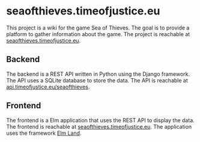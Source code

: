 # seaofthieves.timeofjustice.eu

This project is a wiki for the game Sea of Thieves. The goal is to provide a platform to gather information about the game. The project is reachable at [seaofthieves.timeofjustice.eu](https://seaofthieves.timeofjustice.eu).

## Backend

The backend is a REST API written in Python using the Django framework. The API uses a SQLite database to store the data. The API is reachable at [api.timeofjustice.eu/seaofthieves](https://api.timeofjustice.eu/seaofthieves).

## Frontend

The frontend is a Elm application that uses the REST API to display the data. The frontend is reachable at [seaofthieves.timeofjustice.eu](https://seaofthieves.timeofjustice.eu).
The application uses the framework [Elm Land](https://elm.land/).
